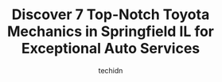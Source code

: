 ---
layout: ampstory
image: https://images.unsplash.com/photo-1532578498858-e21a39e0a449?ixlib=rb-4.0.3&ixid=MnwxMjA3fDB8MHxwaG90by1wYWdlfHx8fGVufDB8fHx8&auto=format&fit=crop&w=640&h=853&q=80
author: techidn
featured: false
description: Entrust your vehicle to the 7 best Toyota Mechanic in Springfield IL, USA and experience the difference they can make. With their extensive knowledge, state-of-the-art facilities, and commit
title: Discover 7 Top-Notch Toyota Mechanics in Springfield IL for Exceptional Auto Services
cover:
   title: Discover 7 Top-Notch Toyota Mechanics in Springfield IL for Exceptional Auto Services
   subtitle: Rickpate
   background: https://images.unsplash.com/photo-1532578498858-e21a39e0a449?ixlib=rb-4.0.3&ixid=MnwxMjA3fDB8MHxwaG90by1wYWdlfHx8fGVufDB8fHx8&auto=format&fit=crop&w=640&h=853&q=80

pages: 
 - layout: thirds
   top: <h1>#1 Wilkersons Service Center</h1>
   bottom: "<p>I highly recommend the Wilkersons Service Center! We were driving across country from Green Bay, WI to Austin, TX  over the holidays (thanks Southwest Airlines for can</p>"
   background: https://www.knot35.com/toplist/wp-content/uploads/2023/06/best-toyota-mechanic-1-in-springfield-il-1685838018.jpeg
   backgroundblur: true
 - layout: thirds
   top: <h1>#2 Tuffy Tire & Auto Service Center</h1>
   bottom: "<p>1764 Wabash Ave, Springfield, IL 62704, United States</p>"
   background: https://www.knot35.com/toplist/wp-content/uploads/2023/06/best-toyota-mechanic-2-in-springfield-il-1685838019.jpeg
   cta:
      link: https://www.knot35.com/toplist/discover-7-top-notch-toyota-mechanics-in-springfield-il-for-exceptional-auto-services/
      text: Discover 7 Top-Notch Toyota Mechanics in Springfield IL for Exceptional Auto Services
 - layout: thirds
   top: <h1>#3 Law Automotive</h1>
   bottom: "<p>1817 W Jefferson St, Springfield, IL 62702, United States</p>"
   background: https://www.knot35.com/toplist/wp-content/uploads/2023/06/best-toyota-mechanic-3-in-springfield-il-1685838019.jpeg
   cta:
      link: https://www.knot35.com/toplist/discover-7-top-notch-toyota-mechanics-in-springfield-il-for-exceptional-auto-services/
      text: Discover 7 Top-Notch Toyota Mechanics in Springfield IL for Exceptional Auto Services
 - layout: thirds
   top: <h1>#4 Hiller Automotive</h1>
   bottom: "<p>2595 S MacArthur Blvd, Springfield, IL 62704, United States</p>"
   background: https://images.unsplash.com/photo-1534312527009-56c7016453e6?ixlib=rb-4.0.3&ixid=MnwxMjA3fDB8MHxwaG90by1wYWdlfHx8fGVufDB8fHx8&auto=format&fit=crop&w=640&h=853&q=80
   cta:
      link: https://www.knot35.com/toplist/discover-7-top-notch-toyota-mechanics-in-springfield-il-for-exceptional-auto-services/
      text: Discover 7 Top-Notch Toyota Mechanics in Springfield IL for Exceptional Auto Services
 - layout: thirds
   top: <h1>#5 Daves Auto Repair</h1>
   bottom: "<p>2102 S 11th St, Springfield, IL 62703, United States</p>"
   background: https://images.unsplash.com/photo-1591393223703-56fe1347ac62?ixlib=rb-4.0.3&ixid=MnwxMjA3fDB8MHxwaG90by1wYWdlfHx8fGVufDB8fHx8&auto=format&fit=crop&w=640&h=853&q=80
   cta:
      link: https://www.knot35.com/toplist/discover-7-top-notch-toyota-mechanics-in-springfield-il-for-exceptional-auto-services/
      text: Discover 7 Top-Notch Toyota Mechanics in Springfield IL for Exceptional Auto Services
 - layout: thirds
   top: <h1>#6 Knox Knolls Autocare</h1>
   bottom: "<p>2000 W Monroe St, Springfield, IL 62704, United States</p>"
   background: https://images.unsplash.com/photo-1618005182384-a83a8bd57fbe?ixlib=rb-4.0.3&ixid=MnwxMjA3fDB8MHxwaG90by1wYWdlfHx8fGVufDB8fHx8&auto=format&fit=crop&w=640&h=853&q=80
   cta:
      link: https://www.knot35.com/toplist/discover-7-top-notch-toyota-mechanics-in-springfield-il-for-exceptional-auto-services/
      text: Discover 7 Top-Notch Toyota Mechanics in Springfield IL for Exceptional Auto Services
 - layout: thirds
   top: <h1>#7 Jack Stoldt Auto Services Center</h1>
   bottom: "<p>717 S 5th St, Springfield, IL 62703, United States</p>"
   background: https://images.unsplash.com/photo-1574169208507-84376144848b?ixlib=rb-4.0.3&ixid=MnwxMjA3fDB8MHxwaG90by1wYWdlfHx8fGVufDB8fHx8&auto=format&fit=crop&w=640&h=853&q=80
   cta:
      link: https://www.knot35.com/toplist/discover-7-top-notch-toyota-mechanics-in-springfield-il-for-exceptional-auto-services/
      text: Discover 7 Top-Notch Toyota Mechanics in Springfield IL for Exceptional Auto Services
 - layout: thirds
   middle: Continue reading...
   background: https://images.unsplash.com/photo-1541356665065-22676f35dd40?ixlib=rb-4.0.3&ixid=MnwxMjA3fDB8MHxwaG90by1wYWdlfHx8fGVufDB8fHx8&auto=format&fit=crop&w=640&h=853&q=80
   cta:
      link: https://www.knot35.com/toplist/discover-7-top-notch-toyota-mechanics-in-springfield-il-for-exceptional-auto-services/
      text: Discover 7 Top-Notch Toyota Mechanics in Springfield IL for Exceptional Auto Services
      
---